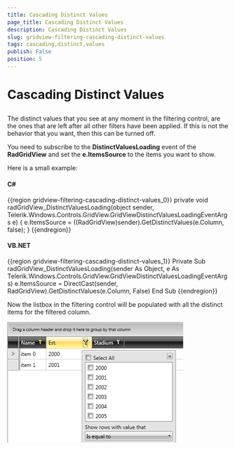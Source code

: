 ```yaml
---
title: Cascading Distinct Values
page_title: Cascading Distinct Values
description: Cascading Distinct Values
slug: gridview-filtering-cascading-distinct-values
tags: cascading,distinct,values
publish: False
position: 5
---
```


# Cascading Distinct Values



## 

The distinct values that you see at any moment in the filtering control, are the ones that are left after all other filters have been applied. If this is not the behavior that you want, then this can be turned off.
        

You need to subscribe to the __DistinctValuesLoading__ event of the __RadGridView__ and set the __e.ItemsSource__ to the items you want to show.
        



Here is a small example:

#### __C#__

{{region gridview-filtering-cascading-distinct-values_0}}
	private void radGridView_DistinctValuesLoading(object sender, Telerik.Windows.Controls.GridView.GridViewDistinctValuesLoadingEventArgs e)
	{
	    e.ItemsSource = ((RadGridView)sender).GetDistinctValues(e.Column, false);
	}
	{{endregion}}



#### __VB.NET__

{{region gridview-filtering-cascading-distinct-values_1}}
	    Private Sub radGridView_DistinctValuesLoading(sender As Object, e As Telerik.Windows.Controls.GridView.GridViewDistinctValuesLoadingEventArgs)
	        e.ItemsSource = DirectCast(sender, RadGridView).GetDistinctValues(e.Column, False)
	    End Sub
	{{endregion}}





Now the listbox in the filtering control will be populated with all the distinct items for the filtered column. 

![gridview-filtering-cascading-distinct-values](images/gridview-filtering-cascading-distinct-values.png)


